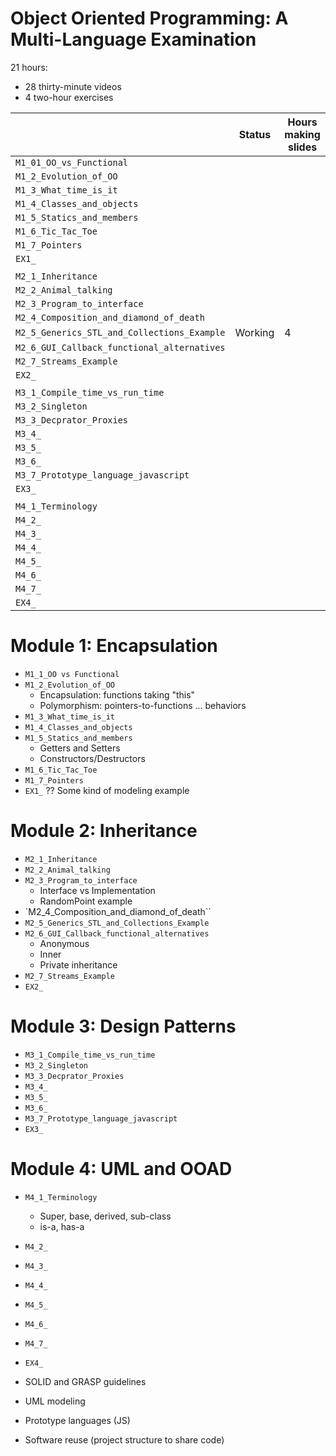 # Object Oriented Programming: A Multi-Language Examination

21 hours:
  - 28 thirty-minute videos
  - 4 two-hour exercises

|       | Status |Hours making slides | Hours making recording | Number of slides | Recording minutes |
| ----- | -----  | -----              | -----                  | -----            | -----             |
| `M1_01_OO_vs_Functional`   | | | | | |
| `M1_2_Evolution_of_OO`      | | | | | |
| `M1_3_What_time_is_it`      | | | | | |
| `M1_4_Classes_and_objects` | | | | | |
| `M1_5_Statics_and_members` | | | | | |
| `M1_6_Tic_Tac_Toe`           | | | | | |
| `M1_7_Pointers`               | | | | | |
| `EX1_`                          | | | | | |
| | | | | | |
| `M2_1_Inheritance`                                 | | | | | |
| `M2_2_Animal_talking`                             | | | | | |
| `M2_3_Program_to_interface`                     | | | | | |
| `M2_4_Composition_and_diamond_of_death`      | | | | | |
| `M2_5_Generics_STL_and_Collections_Example` | Working | 4 | | | |
| `M2_6_GUI_Callback_functional_alternatives` | | | | | |
| `M2_7_Streams_Example` | | | | | |
| `EX2_` | | | | | |
| | | | | | |
| `M3_1_Compile_time_vs_run_time` | | | | | |
| `M3_2_Singleton` | | | | | |
| `M3_3_Decprator_Proxies` | | | | | |
| `M3_4_` | | | | | |
| `M3_5_` | | | | | |
| `M3_6_` | | | | | |
| `M3_7_Prototype_language_javascript` | | | | | |
| `EX3_` | | | | | |
| | | | | | |
| `M4_1_Terminology` | | | | | |
| `M4_2_` | | | | | |
| `M4_3_` | | | | | |
| `M4_4_` | | | | | |
| `M4_5_` | | | | | |
| `M4_6_` | | | | | |
| `M4_7_` | | | | | |
| `EX4_` | | | | | |
  
# Module 1: Encapsulation
  - `M1_1_OO vs Functional`
  - `M1_2_Evolution_of_OO`
    - Encapsulation: functions taking "this" 
    - Polymorphism: pointers-to-functions ... behaviors
  - `M1_3_What_time_is_it`
  - `M1_4_Classes_and_objects`
  - `M1_5_Statics_and_members`
     - Getters and Setters
     - Constructors/Destructors
  - `M1_6_Tic_Tac_Toe`
  - `M1_7_Pointers`
  - `EX1_` ?? Some kind of modeling example

# Module 2: Inheritance
  - `M2_1_Inheritance`  
  - `M2_2_Animal_talking`
  - `M2_3_Program_to_interface`
    - Interface vs Implementation
    - RandomPoint example
  - `M2_4_Composition_and_diamond_of_death``
  - `M2_5_Generics_STL_and_Collections_Example`
  - `M2_6_GUI_Callback_functional_alternatives`
    - Anonymous
    - Inner
    - Private inheritance
  - `M2_7_Streams_Example`
  - `EX2_`

# Module 3: Design Patterns
  - `M3_1_Compile_time_vs_run_time`
  - `M3_2_Singleton`
  - `M3_3_Decprator_Proxies`
  - `M3_4_`
  - `M3_5_`
  - `M3_6_`
  - `M3_7_Prototype_language_javascript`
  - `EX3_`

# Module 4: UML and OOAD
  - `M4_1_Terminology`
    - Super, base, derived, sub-class
    - is-a, has-a
  - `M4_2_`
  - `M4_3_`
  - `M4_4_`
  - `M4_5_`
  - `M4_6_`
  - `M4_7_`
  - `EX4_`
  
  - SOLID and GRASP guidelines
  - UML modeling
  - Prototype languages (JS)
  - Software reuse (project structure to share code)
